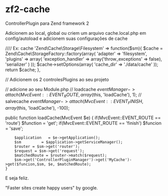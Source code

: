 zf2-cache
=========

ControllerPlugin para Zend framework 2 

Adicionem ao local, global ou criem um arquivo cache.local.php em config/autoload e adicionem suas configurações de cache

//// Ex: cache
			'Zend\Cache\Storage\Filesystem' => function($sm){
				$cache = Zend\Cache\StorageFactory::factory(array(
					'adapter' => 'filesystem',
					'plugins' => array(
						'exception_handler' => array('throw_exceptions' => false),
						'serializer'
					)
				));
				$cache->setOptions(array(
					'cache_dir' => './data/cache'
				));
				return $cache;
			},
			
// Adicionem os 2 controlesPlugins ao seu projeto

// adicione ao seu Module.php
		// loadcache
		$eventManager->attach(MvcEvent::EVENT_ROUTE, array($this, 'loadCache'), 1);
		// salvecache
		$eventManager->attach(MvcEvent::EVENT_FINISH, array($this, 'loadCache'), -100);
    
  public function loadCache(MvcEvent $e)
	{
		if(MvcEvent::EVENT_ROUTE == 'route')
			$function = 'get';
		if(MvcEvent::EVENT_ROUTE == 'finish')
			$funcion = 'save';
			
		$application   = $e->getApplication();
		$sm			= $application->getServiceManager();
		$router = $sm->get('router');
		$request = $sm->get('request');
		$matchedRoute = $router->match($request);
		$sm->get('ControllerPluginManager')->get('MyCache')->get($funcion,$sm, $e, $matchedRoute);
	}
	
E seja feliz.

"Faster sites create happy users"
by google.
